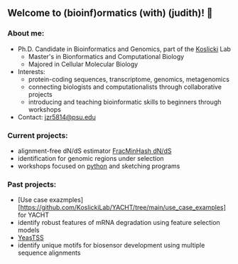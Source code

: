 ## Welcome to (bioinf)ormatics (with) (judith)! 👋

### About me:
- Ph.D. Candidate in Bioinformatics and Genomics, part of the [Koslicki](https://koslickilab.github.io/Koslicki-lab-PSU/) Lab 
  - Master's in Bionformatics and Computational Biology
  - Majored in Cellular Molecular Biology
- Interests:
  - protein-coding sequences, transcriptome, genomics, metagenomics
  - connecting biologists and computationalists through collaborative projects
  - introducing and teaching bioinformatic skills to beginners through workshops
- Contact: jzr5814@psu.edu

### Current projects:
- alignment-free dN/dS estimator [FracMinHash dN/dS](https://github.com/KoslickiLab/dnds-using-fmh/blob/dev_jzr2/src/) 
- identification for genomic regions under selection
- workshops focused on [python](https://github.com/bioinfwithjudith/PR-INBRE_Python_Workshop) and sketching programs

### Past projects:
- [Use case exazmples][https://github.com/KoslickiLab/YACHT/tree/main/use_case_examples] for YACHT
- identify robust features of mRNA degradation using feature selection models 
- [YeasTSS](http://www.yeastss.org)
- identify unique motifs for biosensor development using multiple sequence alignments
<!--
### :hammer_and_pick: Tech stack
![python](https://img.shields.io/badge/-python-grey?style=for-the-badge&logo=python&logoColor=white&labelColor=blue)
![R](https://img.shields.io/badge/-R-grey?style=for-the-badge&logo=R&logoColor=white&labelColor=blue)
![bash](https://img.shields.io/badge/-Bash-grey?style=for-the-badge&logo=Linux&logoColor=white&labelColor=blue)
<br>
![git](https://img.shields.io/badge/-git-grey?style=for-the-badge&logo=git&logoColor=white&labelColor=blue)
![Github](https://img.shields.io/badge/-github-grey?style=for-the-badge&logo=Github&logoColor=white&labelColor=blue)
<br>
![Markdown](https://img.shields.io/badge/-markdown-grey?style=for-the-badge&logo=markdown&logoColor=white&labelColor=blue)
![sourmash](https://img.shields.io/badge/-markdown-grey?style=for-the-badge&logo=markdown&logoColor=white&labelColor=blue)
-->
